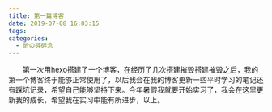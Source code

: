 ```yaml
---
title: 第一篇博客
date: 2019-07-08 16:03:15
tags:
categories: 
  - 昕の碎碎念
---
```

&emsp;&emsp;第一次用hexo搭建了一个博客，在经历了几次搭建摧毁搭建摧毁之后，我的第一个博客终于能够正常使用了，以后我会在我的博客更新一些平时学习的笔记还有踩坑记录，希望自己能够坚持下来。今年暑假我就要开始实习了，我会在这里更新我的成长，希望我在实习中能有所进步，以上。
